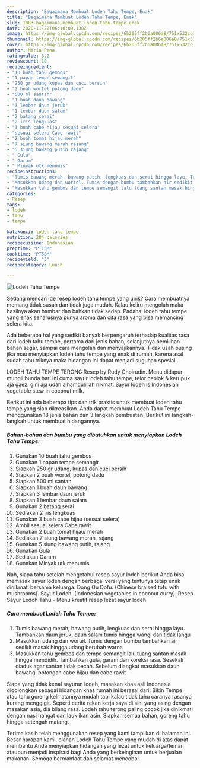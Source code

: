 ```yaml
---
description: "Bagaimana Membuat Lodeh Tahu Tempe, Enak"
title: "Bagaimana Membuat Lodeh Tahu Tempe, Enak"
slug: 1083-bagaimana-membuat-lodeh-tahu-tempe-enak
date: 2020-11-22T06:10:09.138Z
image: https://img-global.cpcdn.com/recipes/6b205ff2b6a006a8/751x532cq70/lodeh-tahu-tempe-foto-resep-utama.jpg
thumbnail: https://img-global.cpcdn.com/recipes/6b205ff2b6a006a8/751x532cq70/lodeh-tahu-tempe-foto-resep-utama.jpg
cover: https://img-global.cpcdn.com/recipes/6b205ff2b6a006a8/751x532cq70/lodeh-tahu-tempe-foto-resep-utama.jpg
author: Maria Pena
ratingvalue: 3.2
reviewcount: 10
recipeingredient:
- "10 buah tahu gembos"
- "1 papan tempe semangit"
- "250 gr udang kupas dan cuci bersih"
- "2 buah wortel potong dadu"
- "500 ml santan"
- "1 buah daun bawang"
- "3 lembar daun jeruk"
- "1 lembar daun salam"
- "2 batang serai"
- "2 iris lengkuas"
- "3 buah cabe hijau sesuai selera"
- "sesuai selera Cabe rawit"
- "2 buah tomat hijau merah"
- "7 siung bawang merah rajang"
- "5 siung bawang putih rajang"
- " Gula"
- " Garam"
- " Minyak utk menumis"
recipeinstructions:
- "Tumis bawang merah, bawang putih, lengkuas dan serai hingga layu. Tambahkan daun jeruk, daun salam tumis hingga wangi dan tidak langu"
- "Masukkan udang dan wortel. Tumis dengan bumbu tambahkan air sedikit masak hingga udang berubah warna"
- "Masukkan tahu gembos dan tempe semangit lalu tuang santan masak hingga mendidih. Tambahkan gula, garam dan koreksi rasa. Sesekali diaduk agar santan tidak pecah. Sebelum diangkat masukkan daun bawang, potongan cabe hijau dan cabe rawit"
categories:
- Resep
tags:
- lodeh
- tahu
- tempe

katakunci: lodeh tahu tempe 
nutrition: 284 calories
recipecuisine: Indonesian
preptime: "PT15M"
cooktime: "PT58M"
recipeyield: "3"
recipecategory: Lunch

---
```



![Lodeh Tahu Tempe](https://img-global.cpcdn.com/recipes/6b205ff2b6a006a8/751x532cq70/lodeh-tahu-tempe-foto-resep-utama.jpg)

Sedang mencari ide resep lodeh tahu tempe yang unik? Cara membuatnya memang tidak susah dan tidak juga mudah. Kalau keliru mengolah maka hasilnya akan hambar dan bahkan tidak sedap. Padahal lodeh tahu tempe yang enak seharusnya punya aroma dan cita rasa yang bisa memancing selera kita.

Ada beberapa hal yang sedikit banyak berpengaruh terhadap kualitas rasa dari lodeh tahu tempe, pertama dari jenis bahan, selanjutnya pemilihan bahan segar, sampai cara mengolah dan menyajikannya. Tidak usah pusing jika mau menyiapkan lodeh tahu tempe yang enak di rumah, karena asal sudah tahu triknya maka hidangan ini dapat menjadi suguhan spesial.

LODEH TAHU TEMPE TERONG Resep by Rudy Choirudin. Menu didapur mungil bunda hari ini cuma sayur lodeh tahu tempe, telor ceplok &amp; kerupuk aja gaez. gini aja udah alhamdulillah nikmat. Sayur lodeh is Indonesian vegetable stew in coconut milk.


Berikut ini ada beberapa tips dan trik praktis untuk membuat lodeh tahu tempe yang siap dikreasikan. Anda dapat membuat Lodeh Tahu Tempe menggunakan 18 jenis bahan dan 3 langkah pembuatan. Berikut ini langkah-langkah untuk membuat hidangannya.

<!--inarticleads1-->

##### Bahan-bahan dan bumbu yang dibutuhkan untuk menyiapkan Lodeh Tahu Tempe:

1. Gunakan 10 buah tahu gembos
1. Gunakan 1 papan tempe semangit
1. Siapkan 250 gr udang, kupas dan cuci bersih
1. Siapkan 2 buah wortel, potong dadu
1. Siapkan 500 ml santan
1. Siapkan 1 buah daun bawang
1. Siapkan 3 lembar daun jeruk
1. Siapkan 1 lembar daun salam
1. Gunakan 2 batang serai
1. Sediakan 2 iris lengkuas
1. Gunakan 3 buah cabe hijau (sesuai selera)
1. Ambil sesuai selera Cabe rawit
1. Gunakan 2 buah tomat hijau/ merah
1. Sediakan 7 siung bawang merah, rajang
1. Gunakan 5 siung bawang putih, rajang
1. Gunakan  Gula
1. Sediakan  Garam
1. Gunakan  Minyak utk menumis


Nah, siapa tahu setelah mengetahui resep sayur lodeh berikut Anda bisa memasak sayur lodeh dengan berbagai versi yang tentunya tetap enak dinikmati bersama keluarga. Dong Gu Dofu. (Chinese braised tofu with mushrooms). Sayur Lodeh. (Indonesian vegetables in coconut curry). Resep Sayur Ledoh Tahu - Menu kreatif resep lezat sayur lodeh. 

<!--inarticleads2-->

##### Cara membuat Lodeh Tahu Tempe:

1. Tumis bawang merah, bawang putih, lengkuas dan serai hingga layu. Tambahkan daun jeruk, daun salam tumis hingga wangi dan tidak langu
1. Masukkan udang dan wortel. Tumis dengan bumbu tambahkan air sedikit masak hingga udang berubah warna
1. Masukkan tahu gembos dan tempe semangit lalu tuang santan masak hingga mendidih. Tambahkan gula, garam dan koreksi rasa. Sesekali diaduk agar santan tidak pecah. Sebelum diangkat masukkan daun bawang, potongan cabe hijau dan cabe rawit


Siapa yang tidak kenal sayuran lodeh, masakan khas asli Indonesia digolongkan sebagai hidangan khas rumah ini berasal dari. Bikin Tempe atau tahu goreng kelihatannya mudah tapi kalau tidak tahu caranya rasanya kurang menggigit. Seperti cerita rekan kerja saya di sini yang asing dengan masakan asia, dia bilang rasa. Lodeh tahu terong paling cocok jika dinikmati dengan nasi hangat dan lauk ikan asin. Siapkan semua bahan, goreng tahu hingga setengah matang. 

Terima kasih telah menggunakan resep yang kami tampilkan di halaman ini. Besar harapan kami, olahan Lodeh Tahu Tempe yang mudah di atas dapat membantu Anda menyiapkan hidangan yang lezat untuk keluarga/teman ataupun menjadi inspirasi bagi Anda yang berkeinginan untuk berjualan makanan. Semoga bermanfaat dan selamat mencoba!
